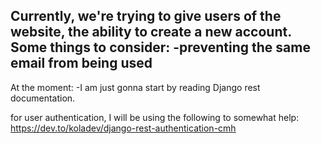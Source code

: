 Currently, we're trying to give users of the website, the ability to create a new account.
Some things to consider:
-preventing the same email from being used
-

At the moment:
-I am just gonna start by reading Django rest documentation.

for user authentication, I will be using the following to somewhat help:
https://dev.to/koladev/django-rest-authentication-cmh